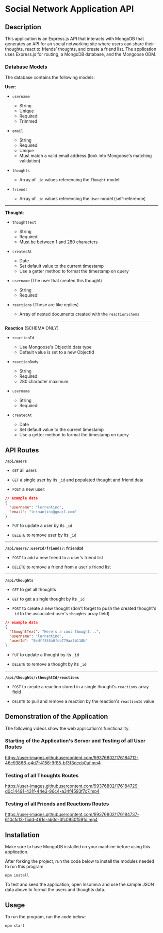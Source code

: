 # Social Network Application API

## Description

This application is an Express.js API that interacts with MongoDB that generates an API for an social networking site where users can share their thoughts, react to friends’ thoughts, and create a friend list. The application uses Express.js for routing, a MongoDB database, and the Mongoose ODM.

### Database Models

The database contains the following models:

**User**:

- `username`

  - String
  - Unique
  - Required
  - Trimmed

- `email`

  - String
  - Required
  - Unique
  - Must match a valid email address (look into Mongoose's matching validation)

- `thoughts`

  - Array of `_id` values referencing the `Thought` model

- `friends`
  - Array of `_id` values referencing the `User` model (self-reference)

---

**Thought**:

- `thoughtText`

  - String
  - Required
  - Must be between 1 and 280 characters

- `createdAt`

  - Date
  - Set default value to the current timestamp
  - Use a getter method to format the timestamp on query

- `username` (The user that created this thought)

  - String
  - Required

- `reactions` (These are like replies)
  - Array of nested documents created with the `reactionSchema`

---

**Reaction** (SCHEMA ONLY)

- `reactionId`

  - Use Mongoose's ObjectId data type
  - Default value is set to a new ObjectId

- `reactionBody`

  - String
  - Required
  - 280 character maximum

- `username`

  - String
  - Required

- `createdAt`
  - Date
  - Set default value to the current timestamp
  - Use a getter method to format the timestamp on query

## API Routes

**`/api/users`**

- `GET` all users

- `GET` a single user by its `_id` and populated thought and friend data

- `POST` a new user:

```json
// example data
{
  "username": "lernantino",
  "email": "lernantino@gmail.com"
}
```

- `PUT` to update a user by its `_id`

- `DELETE` to remove user by its `_id`

---

**`/api/users/:userId/friends/:friendId`**

- `POST` to add a new friend to a user's friend list

- `DELETE` to remove a friend from a user's friend list

---

**`/api/thoughts`**

- `GET` to get all thoughts

- `GET` to get a single thought by its `_id`

- `POST` to create a new thought (don't forget to push the created thought's `_id` to the associated user's `thoughts` array field)

```json
// example data
{
  "thoughtText": "Here's a cool thought...",
  "username": "lernantino",
  "userId": "5edff358a0fcb779aa7b118b"
}
```

- `PUT` to update a thought by its `_id`

- `DELETE` to remove a thought by its `_id`

---

**`/api/thoughts/:thoughtId/reactions`**

- `POST` to create a reaction stored in a single thought's `reactions` array field

- `DELETE` to pull and remove a reaction by the reaction's `reactionId` value

## Demonstration of the Application

The following videos show the web application's functionality:

### Starting of the Application's Server and Testing of all User Routes


https://user-images.githubusercontent.com/99376802/176184712-46c93866-e4d7-4156-9f85-bf3f3dccb0af.mp4


### Testing of all Thoughts Routes


https://user-images.githubusercontent.com/99376802/176184729-d0c14491-431f-44e3-96c4-a34f4593f7c7.mp4


### Testing of all Friends and Reactions Routes


https://user-images.githubusercontent.com/99376802/176184737-610cfc13-15dd-461c-ab0c-3fc0950f591c.mp4


## Installation

Make sure to have MongoDB installed on your machine before using this application.

After forking the project, run the code below to install the modules needed to run this program:

```
npm install
```

To test and seed the application, open Insomnia and use the sample JSON data above to format the users and thoughts data.

## Usage

To run the program, run the code below:

```
npm start
```
